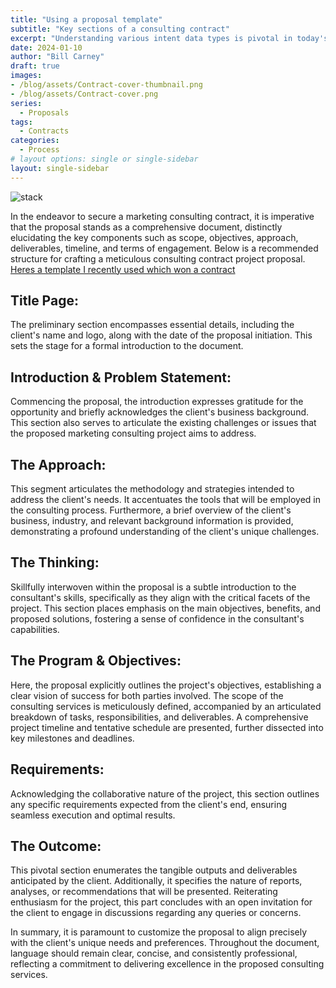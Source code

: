 ```yaml
---
title: "Using a proposal template"
subtitle: "Key sections of a consulting contract"
excerpt: "Understanding various intent data types is pivotal in today's digital landscape, where prospects leave crucial digital footprints during product and service research. "
date: 2024-01-10
author: "Bill Carney"
draft: true
images:
- /blog/assets/Contract-cover-thumbnail.png
- /blog/assets/Contract-cover.png
series:
  - Proposals
tags:
  - Contracts
categories:
  - Process
# layout options: single or single-sidebar
layout: single-sidebar
---
```


![stack](/blog/assets/Contract-cover.png)

In the endeavor to secure a marketing consulting contract, it is imperative that the proposal stands as a comprehensive document, distinctly elucidating the key components such as scope, objectives, approach, deliverables, timeline, and terms of engagement. Below is a recommended structure for crafting a meticulous consulting contract project proposal. <a href="/blog/assets/proposal-template.pdf">Heres a template I recently used which won a contract</a>

## Title Page:
The preliminary section encompasses essential details, including the client's name and logo, along with the date of the proposal initiation. This sets the stage for a formal introduction to the document.

## Introduction & Problem Statement:
Commencing the proposal, the introduction expresses gratitude for the opportunity and briefly acknowledges the client's business background. This section also serves to articulate the existing challenges or issues that the proposed marketing consulting project aims to address.

## The Approach:
This segment articulates the methodology and strategies intended to address the client's needs. It accentuates the tools that will be employed in the consulting process. Furthermore, a brief overview of the client's business, industry, and relevant background information is provided, demonstrating a profound understanding of the client's unique challenges.

## The Thinking:
Skillfully interwoven within the proposal is a subtle introduction to the consultant's skills, specifically as they align with the critical facets of the project. This section places emphasis on the main objectives, benefits, and proposed solutions, fostering a sense of confidence in the consultant's capabilities.

## The Program & Objectives:
Here, the proposal explicitly outlines the project's objectives, establishing a clear vision of success for both parties involved. The scope of the consulting services is meticulously defined, accompanied by an articulated breakdown of tasks, responsibilities, and deliverables. A comprehensive project timeline and tentative schedule are presented, further dissected into key milestones and deadlines.

## Requirements:
Acknowledging the collaborative nature of the project, this section outlines any specific requirements expected from the client's end, ensuring seamless execution and optimal results.

## The Outcome:
This pivotal section enumerates the tangible outputs and deliverables anticipated by the client. Additionally, it specifies the nature of reports, analyses, or recommendations that will be presented. Reiterating enthusiasm for the project, this part concludes with an open invitation for the client to engage in discussions regarding any queries or concerns.

In summary, it is paramount to customize the proposal to align precisely with the client's unique needs and preferences. Throughout the document, language should remain clear, concise, and consistently professional, reflecting a commitment to delivering excellence in the proposed consulting services.
